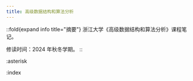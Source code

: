 ```yaml
---
title: 高级数据结构和算法分析
---
```


::fold{expand info title="摘要"}
浙江大学《高级数据结构和算法分析》课程笔记。

修读时间：2024 年秋冬学期。
::

:asterisk

:index
